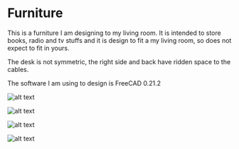# Furniture
This is a furniture I am designing to my living room. It is intended to store books, radio and tv stuffs and it is design to fit a my living room, so does not expect to fit in yours.

The desk is not symmetric, the right side and back have ridden space to the cables.

The software I am using to design is FreeCAD 0.21.2


![alt text](https://raw.githubusercontent.com/nbertamoni/Furniture/refs/heads/main/furniture_preview.bmp)

![alt text](https://raw.githubusercontent.com/nbertamoni/Furniture/refs/heads/main/furniture_preview2.bmp)

![alt text](https://raw.githubusercontent.com/nbertamoni/Furniture/refs/heads/main/furniture_preview3.bmp)

![alt text](https://raw.githubusercontent.com/nbertamoni/Furniture/refs/heads/main/furniture_preview_shelf_height.bmp)


